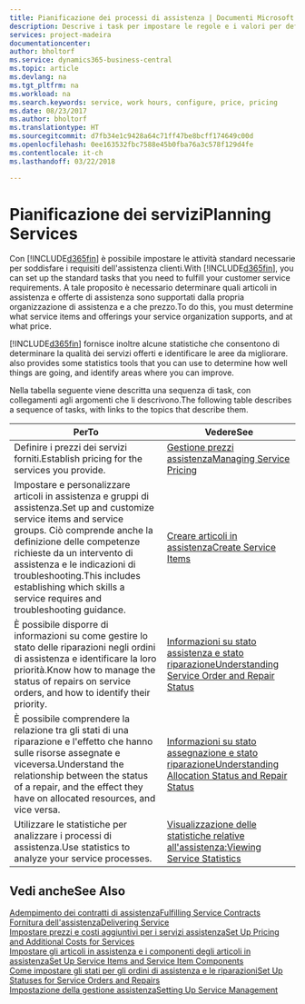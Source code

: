 ```yaml
---
title: Pianificazione dei processi di assistenza | Documenti Microsoft
description: Descrive i task per impostare le regole e i valori per definire i criteri e i processi di assistenza.
services: project-madeira
documentationcenter: 
author: bholtorf
ms.service: dynamics365-business-central
ms.topic: article
ms.devlang: na
ms.tgt_pltfrm: na
ms.workload: na
ms.search.keywords: service, work hours, configure, price, pricing
ms.date: 08/23/2017
ms.author: bholtorf
ms.translationtype: HT
ms.sourcegitcommit: d7fb34e1c9428a64c71ff47be8bcff174649c00d
ms.openlocfilehash: 0ee163532fbc7588e45b0fba76a3c578f129d4fe
ms.contentlocale: it-ch
ms.lasthandoff: 03/22/2018

---
```

# <a name="planning-services"></a><span data-ttu-id="37227-103">Pianificazione dei servizi</span><span class="sxs-lookup"><span data-stu-id="37227-103">Planning Services</span></span>
<span data-ttu-id="37227-104">Con [!INCLUDE[d365fin](includes/d365fin_md.md)] è possibile impostare le attività standard necessarie per soddisfare i requisiti dell'assistenza clienti.</span><span class="sxs-lookup"><span data-stu-id="37227-104">With [!INCLUDE[d365fin](includes/d365fin_md.md)], you can set up the standard tasks that you need to fulfill your customer service requirements.</span></span> <span data-ttu-id="37227-105">A tale proposito è necessario determinare quali articoli in assistenza e offerte di assistenza sono supportati dalla propria organizzazione di assistenza e a che prezzo.</span><span class="sxs-lookup"><span data-stu-id="37227-105">To do this, you must determine what service items and offerings your service organization supports, and at what price.</span></span>   

[!INCLUDE[d365fin](includes/d365fin_md.md)]<span data-ttu-id="37227-106"> fornisce inoltre alcune statistiche che consentono di determinare la qualità dei servizi offerti e identificare le aree da migliorare.</span><span class="sxs-lookup"><span data-stu-id="37227-106"> also provides some statistics tools that you can use to determine how well things are going, and identify areas where you can improve.</span></span>
  
<span data-ttu-id="37227-107">Nella tabella seguente viene descritta una sequenza di task, con collegamenti agli argomenti che li descrivono.</span><span class="sxs-lookup"><span data-stu-id="37227-107">The following table describes a sequence of tasks, with links to the topics that describe them.</span></span>   
  
|<span data-ttu-id="37227-108">**Per**</span><span class="sxs-lookup"><span data-stu-id="37227-108">**To**</span></span>|<span data-ttu-id="37227-109">**Vedere**</span><span class="sxs-lookup"><span data-stu-id="37227-109">**See**</span></span>|  
|------------|-------------|  
|<span data-ttu-id="37227-110">Definire i prezzi dei servizi forniti.</span><span class="sxs-lookup"><span data-stu-id="37227-110">Establish pricing for the services you provide.</span></span>|[<span data-ttu-id="37227-111">Gestione prezzi assistenza</span><span class="sxs-lookup"><span data-stu-id="37227-111">Managing Service Pricing</span></span>](service-service-price-management.md)|
|<span data-ttu-id="37227-112">Impostare e personalizzare articoli in assistenza e gruppi di assistenza.</span><span class="sxs-lookup"><span data-stu-id="37227-112">Set up and customize service items and service groups.</span></span> <span data-ttu-id="37227-113">Ciò comprende anche la definizione delle competenze richieste da un intervento di assistenza e le indicazioni di troubleshooting.</span><span class="sxs-lookup"><span data-stu-id="37227-113">This includes establishing which skills a service requires and troubleshooting guidance.</span></span>| [<span data-ttu-id="37227-114">Creare articoli in assistenza</span><span class="sxs-lookup"><span data-stu-id="37227-114">Create Service Items</span></span>](service-how-to-create-service-items.md)|  
|<span data-ttu-id="37227-115">È possibile disporre di informazioni su come gestire lo stato delle riparazioni negli ordini di assistenza e identificare la loro priorità.</span><span class="sxs-lookup"><span data-stu-id="37227-115">Know how to manage the status of repairs on service orders, and how to identify their priority.</span></span>|[<span data-ttu-id="37227-116">Informazioni su stato assistenza e stato riparazione</span><span class="sxs-lookup"><span data-stu-id="37227-116">Understanding Service Order and Repair Status</span></span>](service-service-order-status-and-repair-status.md)|  
|<span data-ttu-id="37227-117">È possibile comprendere la relazione tra gli stati di una riparazione e l'effetto che hanno sulle risorse assegnate e viceversa.</span><span class="sxs-lookup"><span data-stu-id="37227-117">Understand the relationship between the status of a repair, and the effect they have on allocated resources, and vice versa.</span></span>|[<span data-ttu-id="37227-118">Informazioni su stato assegnazione e stato riparazione</span><span class="sxs-lookup"><span data-stu-id="37227-118">Understanding Allocation Status and Repair Status</span></span>](service-allocation-status-and-repair-status.md)|  
|<span data-ttu-id="37227-119">Utilizzare le statistiche per analizzare i processi di assistenza.</span><span class="sxs-lookup"><span data-stu-id="37227-119">Use statistics to analyze your service processes.</span></span> | [<span data-ttu-id="37227-120">Visualizzazione delle statistiche relative all'assistenza:</span><span class="sxs-lookup"><span data-stu-id="37227-120">Viewing Service Statistics</span></span>](service-service-statistics.md) |

## <a name="see-also"></a><span data-ttu-id="37227-121">Vedi anche</span><span class="sxs-lookup"><span data-stu-id="37227-121">See Also</span></span>
[<span data-ttu-id="37227-122">Adempimento dei contratti di assistenza</span><span class="sxs-lookup"><span data-stu-id="37227-122">Fulfilling Service Contracts</span></span>](service-fulfill-service-contracts.md)  
[<span data-ttu-id="37227-123">Fornitura dell'assistenza</span><span class="sxs-lookup"><span data-stu-id="37227-123">Delivering Service</span></span>](service-deliver-service.md)  
[<span data-ttu-id="37227-124">Impostare prezzi e costi aggiuntivi per i servizi assistenza</span><span class="sxs-lookup"><span data-stu-id="37227-124">Set Up Pricing and Additional Costs for Services</span></span>](service-how-setup-service-costs-pricing.md)  
[<span data-ttu-id="37227-125">Impostare gli articoli in assistenza e i componenti degli articoli in assistenza</span><span class="sxs-lookup"><span data-stu-id="37227-125">Set Up Service Items and Service Item Components</span></span>](service-how-setup-service-items.md)  
[<span data-ttu-id="37227-126">Come impostare gli stati per gli ordini di assistenza e le riparazioni</span><span class="sxs-lookup"><span data-stu-id="37227-126">Set Up Statuses for Service Orders and Repairs</span></span>](service-order-repair-status.md)  
[<span data-ttu-id="37227-127">Impostazione della gestione assistenza</span><span class="sxs-lookup"><span data-stu-id="37227-127">Setting Up Service Management</span></span>](service-setup-service.md)  

